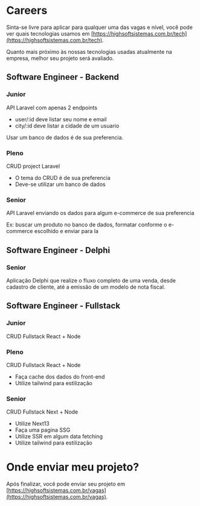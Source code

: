 # Careers

Sinta-se livre para aplicar para qualquer uma das vagas e nível, você pode ver quais tecnologias usamos em [https://highsoftsistemas.com.br/tech](https://highsoftsistemas.com.br/tech).

Quanto mais próximo às nossas tecnologias usadas atualmente na empresa, melhor seu projeto será avaliado.

## Software Engineer - Backend
### Junior
API Laravel com apenas 2 endpoints
- user/:id deve listar seu nome e email
- city/:id deve listar a cidade de um usuario

Usar um banco de dados é de sua preferencia.

### Pleno
CRUD project Laravel
- O tema do CRUD é de sua preferencia
- Deve-se utilizar um banco de dados

### Senior
API Laravel enviando os dados para algum e-commerce de sua preferencia

Ex: buscar um produto no banco de dados, formatar conforme o e-commerce escolhido e enviar para la

## Software Engineer - Delphi
### Senior
Aplicação Delphi que realize o fluxo completo de uma venda, desde cadastro de cliente, até a emissão de um modelo de nota fiscal.


## Software Engineer - Fullstack
### Junior
CRUD Fullstack React + Node

### Pleno
CRUD Fullstack React + Node
- Faça cache dos dados do front-end
- Utilize tailwind para estilização

### Senior
CRUD Fullstack Next + Node
- Utilize Next13
- Faça uma pagina SSG
- Utilize SSR em algum data fetching
- Utilize tailwind para estilização

# Onde enviar meu projeto?
Após finalizar, você pode enviar seu projeto em [https://highsoftsistemas.com.br/vagas](https://highsoftsistemas.com.br/vagas).
